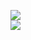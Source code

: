 [![](https://img.shields.io/badge/Made%20With-Github%20Spray-lightgrey.svg?style=for-the-badge&logo=github)](https://github.com/Annihil/github-spray#4390)  
[![](https://i.imgur.com/2DrTn0Z.gif)](https://github.com/Annihil/github-spray)